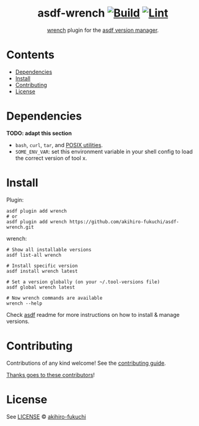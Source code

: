 <div align="center">

# asdf-wrench [![Build](https://github.com/akihiro-fukuchi/asdf-wrench/actions/workflows/build.yml/badge.svg)](https://github.com/akihiro-fukuchi/asdf-wrench/actions/workflows/build.yml) [![Lint](https://github.com/akihiro-fukuchi/asdf-wrench/actions/workflows/lint.yml/badge.svg)](https://github.com/akihiro-fukuchi/asdf-wrench/actions/workflows/lint.yml)

[wrench](https://github.com/cloudspannerecosystem/wrench) plugin for the [asdf version manager](https://asdf-vm.com).

</div>

# Contents

- [Dependencies](#dependencies)
- [Install](#install)
- [Contributing](#contributing)
- [License](#license)

# Dependencies

**TODO: adapt this section**

- `bash`, `curl`, `tar`, and [POSIX utilities](https://pubs.opengroup.org/onlinepubs/9699919799/idx/utilities.html).
- `SOME_ENV_VAR`: set this environment variable in your shell config to load the correct version of tool x.

# Install

Plugin:

```shell
asdf plugin add wrench
# or
asdf plugin add wrench https://github.com/akihiro-fukuchi/asdf-wrench.git
```

wrench:

```shell
# Show all installable versions
asdf list-all wrench

# Install specific version
asdf install wrench latest

# Set a version globally (on your ~/.tool-versions file)
asdf global wrench latest

# Now wrench commands are available
wrench --help
```

Check [asdf](https://github.com/asdf-vm/asdf) readme for more instructions on how to
install & manage versions.

# Contributing

Contributions of any kind welcome! See the [contributing guide](contributing.md).

[Thanks goes to these contributors](https://github.com/akihiro-fukuchi/asdf-wrench/graphs/contributors)!

# License

See [LICENSE](LICENSE) © [akihiro-fukuchi](https://github.com/akihiro-fukuchi/)

